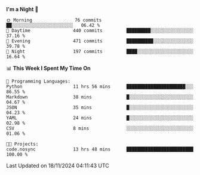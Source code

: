 <!--START_SECTION:waka-->
**I'm a Night 🦉** 

```text
🌞 Morning                76 commits          ██░░░░░░░░░░░░░░░░░░░░░░░   06.42 % 
🌆 Daytime                440 commits         █████████░░░░░░░░░░░░░░░░   37.16 % 
🌃 Evening                471 commits         ██████████░░░░░░░░░░░░░░░   39.78 % 
🌙 Night                  197 commits         ████░░░░░░░░░░░░░░░░░░░░░   16.64 % 
```


📊 **This Week I Spent My Time On** 

```text
💬 Programming Languages: 
Python                   11 hrs 56 mins      ██████████████████████░░░   86.55 % 
Markdown                 38 mins             █░░░░░░░░░░░░░░░░░░░░░░░░   04.67 % 
JSON                     35 mins             █░░░░░░░░░░░░░░░░░░░░░░░░   04.23 % 
YAML                     24 mins             █░░░░░░░░░░░░░░░░░░░░░░░░   02.98 % 
CSV                      8 mins              ░░░░░░░░░░░░░░░░░░░░░░░░░   01.06 % 

🐱‍💻 Projects: 
code.nosync              13 hrs 48 mins      █████████████████████████   100.00 % 
```


 Last Updated on 18/11/2024 04:11:43 UTC
<!--END_SECTION:waka-->
